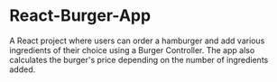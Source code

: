 # React-Burger-App

A React project where users can order a hamburger and add various ingredients of their choice using a 
Burger Controller. The app also calculates the burger's price depending on the number of ingredients added.
